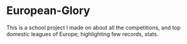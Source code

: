 # European-Glory
This is a school project I made on about all the competitions, and top domestic leagues of Europe; highlighting few records, stats.
